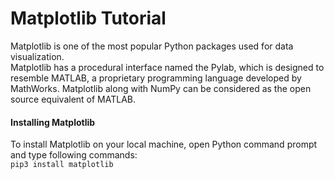 # Matplotlib Tutorial

Matplotlib is one of the most popular Python packages used for data visualization. </br>
Matplotlib has a procedural interface named the Pylab, which is designed to resemble MATLAB, a proprietary programming language developed by MathWorks. Matplotlib along with NumPy can be considered as the open source equivalent of MATLAB. </br>
#### Installing Matplotlib
To install Matplotlib on your local machine, open Python command prompt and type following commands: </br>
`pip3 install matplotlib`



